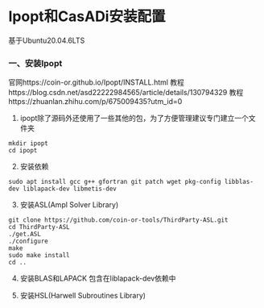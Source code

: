 # Ipopt和CasADi安装配置

基于Ubuntu20.04.6LTS

### 一、安装Ipopt

官网https://coin-or.github.io/Ipopt/INSTALL.html
教程https://blog.csdn.net/asd22222984565/article/details/130794329
教程https://zhuanlan.zhihu.com/p/675009435?utm_id=0

1. ipopt除了源码外还使用了一些其他的包，为了方便管理建议专门建立一个文件夹
```
mkdir ipopt
cd ipopt
```

2. 安装依赖
```
sudo apt install gcc g++ gfortran git patch wget pkg-config libblas-dev liblapack-dev libmetis-dev
```

3. 安装ASL(Ampl Solver Library)
```
git clone https://github.com/coin-or-tools/ThirdParty-ASL.git
cd ThirdParty-ASL
./get.ASL
./configure
make
sudo make install
cd ..
```

4. 安装BLAS和LAPACK
包含在liblapack-dev依赖中

5. 安装HSL(Harwell Subroutines Library)





